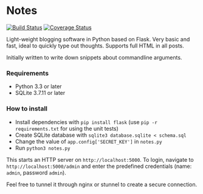# Notes

[![Build Status](https://travis-ci.org/mhartkorn/python-notes.svg?branch=master)](https://travis-ci.org/mhartkorn/python-notes)
[![Coverage Status](https://coveralls.io/repos/mhartkorn/python-notes/badge.svg?branch=master&service=github)](https://coveralls.io/github/mhartkorn/python-notes?branch=master)

Light-weight blogging software in Python based on Flask. Very basic and fast, ideal to quickly type out thoughts. Supports full HTML in all posts.

Initially written to write down snippets about commandline arguments.

### Requirements

- Python 3.3 or later
- SQLite 3.7.11 or later

### How to install

- Install dependencies with `pip install flask` (use `pip -r requirements.txt` for using the unit tests)
- Create SQLite database with `sqlite3 database.sqlite < schema.sql`
- Change the value of `app.config['SECRET_KEY']` in `notes.py`
- Run `python3 notes.py`

This starts an HTTP server on `http://localhost:5000`. To login, navigate to `http://localhost:5000/admin` and enter the predefined credentials (name: `admin`, password `admin`).

Feel free to tunnel it through nginx or stunnel to create a secure connection.
